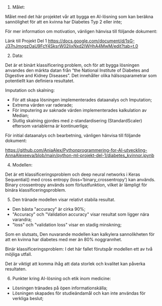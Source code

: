 1) Målet:

Målet med det här projektet vår att bygga en AI-lösning som kan beräkna sannölighet för 
att en kvinna har Diabetes Typ 2 eller inte;

För mer information om motivation, vänligen hänvisa till följande dokument:

Länk till Projekt Del 1
https://docs.google.com/document/d/1sG-J37nJmogzOaU9FcY4SksrW02IixNxd2IWHhA4MwM/edit?tab=t.0

2) Data:

 Det är et binärt klassificering problem, och för att bygga lösningen anvandes den märkta datan från
 “the National Institute of Diabetes and Digestive and Kidney Diseases”. Det innehåller olika 
 hälsosparametrar som potentiellt kan definiera resultatet. 

Imputation och skalning:
 - För att skapa lösningen implementerades dataanalys och Imputation;
 - Extrema värden var raderade;
 - För imputering av saknade värden implementerades kalkulation av Median;
 - Slutlig skalning gjordes med z-standardisering (StandardScaler) eftersom variablerna är kontinuerliga;


För initial dataanalys och bearbetning, vänligen hänvisa till följande dokument:

https://github.com/AniaAlex/Pythonprogrammering-for-AI-utveckling-AnnaAlexeeva/blob/main/python-ml-projekt-del-1/diabetes_kvinnor.ipynb

4) Modellen:

Det är ett klassificeringsproblem och deep neural networks i Keras 
Sequential() med cross entropy (loss=‘binary_crossentropy’) kan används.
Binary crossentropy används som förlustfunktion, 
vilket är lämpligt för binära klassificeringsproblem.

5) Den tränade modellen visar relativt stabila resultat.

-  Den bästa "accuracy" är cirka 90%;
- "Accuracy" och "Validation accuracy" visar resultat som ligger nära varandra;
- "loss" och "validation loss" visar en stadig minskning;


Som en slutsats, Den nuvarande modellen kan kalkylera sannolikheten för att 
en kvinna har diabetes med mer än 80% noggrannhet.

Binär klassificeringsproblem: I det här fallet förutspår modellen ett av två möjliga utfall. 

Det är viktigt att komma ihåg att data storlek och kvalitet kan påverka resultaten.

6) Punkter kring AI-lösning och etik inom medicine:

- Lösningen tränades på öpen informationskälla;
- Lösningen skapades för studieändamål och kan inte användas för verkliga beslut;












 

 